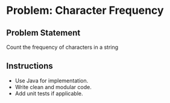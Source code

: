 # Problem: Character Frequency

## Problem Statement

Count the frequency of characters in a string

## Instructions

- Use Java for implementation.
- Write clean and modular code.
- Add unit tests if applicable.
